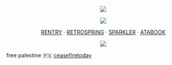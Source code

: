 <p align="center">
<img src="https://files.catbox.moe/ynrirv.png"ex=6633d46c&is=663282ec&hm=259337d346199d87776791ec170801a253cbf972ed40197a8dbf089102076007&=&format=webp&quality=lossless">

<p align="center">
<img src="https://files.catbox.moe/10ilf5.gif">

<p align="center"

[RENTRY](https://rentry.co/invictusgenus) ‧ [RETROSPRiNG](https://retrospring.net/@fennebat) ‧ [SPARKLER](https://sparkler.cc/@fennebat) ‧ [ATABOOK](https://fennebat.atabook.org/)
</p>

<p align="center">
<img src="https://files.catbox.moe/ozbdd0.png"ex=6633d474&is=663282f4&hm=7dc4c702d5a0b40cffca6f3cc9e7bb18406df5cabf5c3eb1c7e3e2160ea89669&=&format=webp&quality=lossless">

free palestine 🇵🇸
[ceasefiretoday](https://ceasefiretoday.com/)
